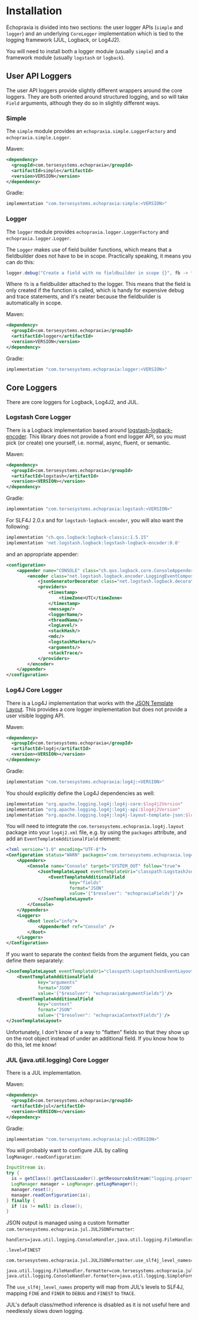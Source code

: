 # Installation

Echopraxia is divided into two sections: the user logger APIs (`simple` and `logger`) and an 
underlying `CoreLogger` implementation which is tied to the logging framework (JUL, Logback, or Log4J2).

You will need to install both a logger module (usually `simple`) and a framework module (usually `logstash` or `logback`).

## User API Loggers

The user API loggers provide slightly different wrappers around the core loggers.  They are both oriented around structured logging, and so will take `Field` arguments, although they do so in slightly different ways.

### Simple

The `simple` module provides an `echopraxia.simple.LoggerFactory` and `echopraxia.simple.Logger`.

Maven:

```xml
<dependency>
  <groupId>com.tersesystems.echopraxia</groupId>
  <artifactId>simple</artifactId>
  <version>VERSION</version>
</dependency>
```

Gradle:

```gradle
implementation "com.tersesystems.echopraxia:simple:<VERSION>" 
```

### Logger

The `logger` module provides `echopraxia.logger.LoggerFactory` and `echopraxia.logger.Logger`.

The `Logger` makes use of field builder functions, which means that a fieldbuilder does not have to be in scope.  Practically speaking, it means you can do this:

```java
logger.debug("Create a field with no fieldbuilder in scope {}", fb -> fb.string("argname", "argvalue"));
```

Where `fb` is a fieldbuilder attached to the logger.  This means that the field is only created if the function is called, which is handy for expensive debug and trace statements, and it's neater because the fieldbuilder is automatically in scope.

Maven:

```xml
<dependency>
  <groupId>com.tersesystems.echopraxia</groupId>
  <artifactId>logger</artifactId>
  <version>VERSION</version>
</dependency>
```

Gradle:

```gradle
implementation "com.tersesystems.echopraxia:logger:<VERSION>" 
```

## Core Loggers

There are core loggers for Logback, Log4J2, and JUL.

### Logstash Core Logger

There is a Logback implementation based around [logstash-logback-encoder](https://github.com/logfellow/logstash-logback-encoder).  This library does not provide a front end logger API, so you must pick (or create) one yourself, i.e. normal, async, fluent, or semantic.  

Maven:

```xml
<dependency>
  <groupId>com.tersesystems.echopraxia</groupId>
  <artifactId>logstash</artifactId>
  <version><VERSION></version>
</dependency>
```

Gradle:

```gradle
implementation "com.tersesystems.echopraxia:logstash:<VERSION>"
```

For SLF4J 2.0.x and for `logstash-logback-encoder`, you will also want the following:

```gradle
implementation "ch.qos.logback:logback-classic:1.5.15"
implementation 'net.logstash.logback:logstash-logback-encoder:8.0'
```

and an appropriate appender:

```xml
<configuration>
    <appender name="CONSOLE" class="ch.qos.logback.core.ConsoleAppender">
        <encoder class="net.logstash.logback.encoder.LoggingEventCompositeJsonEncoder">
            <jsonGeneratorDecorator class="net.logstash.logback.decorate.PrettyPrintingJsonGeneratorDecorator"/>
            <providers>
                <timestamp>
                    <timeZone>UTC</timeZone>
                </timestamp>
                <message/>
                <loggerName/>
                <threadName/>
                <logLevel/>
                <stackHash/>
                <mdc/>
                <logstashMarkers/>
                <arguments/>
                <stackTrace/>
            </providers>
        </encoder>
    </appender>
</configuration>
```

### Log4J Core Logger

There is a Log4J implementation that works with the [JSON Template Layout](https://logging.apache.org/log4j/2.x/manual/json-template-layout.html).  This provides a core logger implementation but does not provide a user visible logging API.

Maven:

```xml
<dependency>
  <groupId>com.tersesystems.echopraxia</groupId>
  <artifactId>log4j</artifactId>
  <version><VERSION></version>
</dependency>
```

Gradle:

```gradle
implementation "com.tersesystems.echopraxia:log4j:<VERSION>" 
```

You should explicitly define the Log4J dependencies as well:

```gradle
implementation "org.apache.logging.log4j:log4j-core:$log4j2Version"
implementation "org.apache.logging.log4j:log4j-api:$log4j2Version"
implementation "org.apache.logging.log4j:log4j-layout-template-json:$log4j2Version"
```

You will need to integrate the `com.tersesystems.echopraxia.log4j.layout` package into your `log4j2.xml` file, e.g. by using the `packages` attribute, and add an `EventTemplateAdditionalField` element:

```xml
<?xml version="1.0" encoding="UTF-8"?>
<Configuration status="WARN" packages="com.tersesystems.echopraxia.log4j.layout">
    <Appenders>
        <Console name="Console" target="SYSTEM_OUT" follow="true">
            <JsonTemplateLayout eventTemplateUri="classpath:LogstashJsonEventLayoutV1.json">
                <EventTemplateAdditionalField
                        key="fields"
                        format="JSON"
                        value='{"$resolver": "echopraxiaFields"}'/>
            </JsonTemplateLayout>
        </Console>
    </Appenders>
    <Loggers>
        <Root level="info">
            <AppenderRef ref="Console" />
        </Root>
    </Loggers>
</Configuration>
```

If you want to separate the context fields from the argument fields, you can define them separately:

```xml
<JsonTemplateLayout eventTemplateUri="classpath:LogstashJsonEventLayoutV1.json">
    <EventTemplateAdditionalField
            key="arguments"
            format="JSON"
            value='{"$resolver": "echopraxiaArgumentFields"}'/>
    <EventTemplateAdditionalField
            key="context"
            format="JSON"
            value='{"$resolver": "echopraxiaContextFields"}'/>
</JsonTemplateLayout>
```

Unfortunately, I don't know of a way to "flatten" fields so that they show up on the root object instead of under an additional field.  If you know how to do this, let me know!

### JUL (java.util.logging) Core Logger

There is a JUL implementation.

Maven:

```xml
<dependency>
  <groupId>com.tersesystems.echopraxia</groupId>
  <artifactId>jul</artifactId>
  <version><VERSION></version>
</dependency>
```

Gradle:

```gradle
implementation "com.tersesystems.echopraxia:jul:<VERSION>" 
```

You will probably want to configure JUL by calling `logManager.readConfiguration`:

```java
InputStream is;
try {
  is = getClass().getClassLoader().getResourceAsStream("logging.properties");
  LogManager manager = LogManager.getLogManager();
  manager.reset();
  manager.readConfiguration(is);
} finally {
  if (is != null) is.close();
}
```

JSON output is managed using a custom formatter `com.tersesystems.echopraxia.jul.JULJSONFormatter`:

```properties
handlers=java.util.logging.ConsoleHandler,java.util.logging.FileHandler

.level=FINEST

com.tersesystems.echopraxia.jul.JULJSONFormatter.use_slf4j_level_names=true

java.util.logging.FileHandler.formatter=com.tersesystems.echopraxia.jul.JULJSONFormatter
java.util.logging.ConsoleHandler.formatter=java.util.logging.SimpleFormatter
```

The `use_slf4j_level_names` property will map from JUL's levels to SLF4J, mapping `FINE` and `FINER` to `DEBUG` and `FINEST` to `TRACE`.

JUL's default class/method inference is disabled as it is not useful here and needlessly slows down logging.

